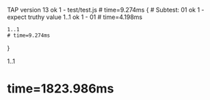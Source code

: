 TAP version 13
ok 1 - test/test.js # time=9.274ms {
    # Subtest: 01
        ok 1 - expect truthy value
        1..1
    ok 1 - 01 # time=4.198ms
    
    1..1
    # time=9.274ms
}

1..1
# time=1823.986ms
